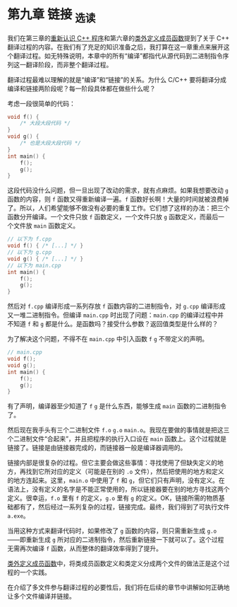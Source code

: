 # 第九章 链接 <sub>选读</sub>

我们在第三章的[重新认识 C++ 程序](ch03/review_cpp)和第六章的[类外定义成员函数](ch06/noninline_member_function)提到了关于 C++ 翻译过程的内容。在我们有了充足的知识准备之后，我打算在这一章重点来展开这个翻译过程。如无特殊说明，本章中的所有“编译”都指代从源代码到二进制指令序列这一翻译阶段，而非整个翻译过程。

翻译过程最难以理解的就是“编译”和“链接”的关系。为什么 C/C++ 要将翻译分成编译和链接两阶段呢？每一阶段具体都在做些什么呢？

考虑一段很简单的代码：
```cpp
void f() {
    /* 大段大段代码 */
}
void g() {
    /* 也是大段大段代码 */
}
int main() {
    f();
    g();
}
```
这段代码没什么问题，但一旦出现了改动的需求，就有点麻烦。如果我想要改动 `g` 函数的内容，则 `f` 函数又得重新编译一遍。`f` 函数好长啊！大量的时间就被浪费掉了。所以，人们希望能够不做没有必要的重复工作。它们想了这样的办法：把三个函数分开编译。一个文件只放 `f` 函数定义，一个文件只放 `g` 函数定义，而最后一个文件放 `main` 函数定义。
```cpp
// 以下为 f.cpp
void f() { /* [...] */ }
// 以下为 g.cpp
void g() { /* [...] */ }
// 以下为 main.cpp
int main() {
    f();
    g();
}
```

然后对 `f.cpp` 编译形成一系列存放 `f` 函数内容的二进制指令，对 `g.cpp` 编译形成又一堆二进制指令。但编译 `main.cpp` 时出现了问题：`main.cpp` 的编译过程中并不知道 `f` 和 `g` 都是什么。是函数吗？接受什么参数？返回值类型是什么样的？

为了解决这个问题，不得不在 `main.cpp` 中引入函数 `f` `g` 不带定义的声明。
```cpp
// main.cpp
void f();
void g();
int main() {
    f();
    g();
}
```
有了声明，编译器至少知道了 `f` `g` 是什么东西，能够生成 `main` 函数的二进制指令了。

然后现在我手头有三个二进制文件 `f.o` `g.o` `main.o`。我现在要做的事情就是把这三个二进制文件“合起来”，并且把程序的执行入口设在 `main` 函数上。这个过程就是链接了。链接是由链接器完成的，而链接器一般是编译器调用的。

链接内部是很复杂的过程。但它主要会做这些事情：寻找使用了但缺失定义的地方，再找到它所对应的定义（可能是在别的 `.o` 文件），然后把使用的地方和定义的地方连起来。这里，`main.o` 中使用了 `f` 和 `g`，但它们只有声明，没有定义。在语法上，没有定义的名字是不能正常使用的，所以链接器要在别的地方寻找这两个定义。很幸运，`f.o` 里有 `f` 的定义，`g.o` 里有 `g` 的定义。OK，链接所需的物质基础都有了，然后经过一系列复杂的过程，链接完成。最终，我们得到了可执行文件 `a.exe`。

当用这种方式来翻译代码时，如果修改了 `g` 函数的内容，则只需重新生成 `g.o` ——即重新生成 `g` 所对应的二进制指令，然后重新链接一下就可以了。这个过程无需再次编译 `f` 函数，从而整体的翻译效率得到了提升。

[类外定义成员函数](ch06/noninline_member_function)中，将类成员函数定义和类定义分成两个文件的做法正是这个过程的一个实践。

在介绍了多文件参与翻译过程的必要性后，我们将在后续的章节中讲解如何正确地让多个文件编译并链接。
